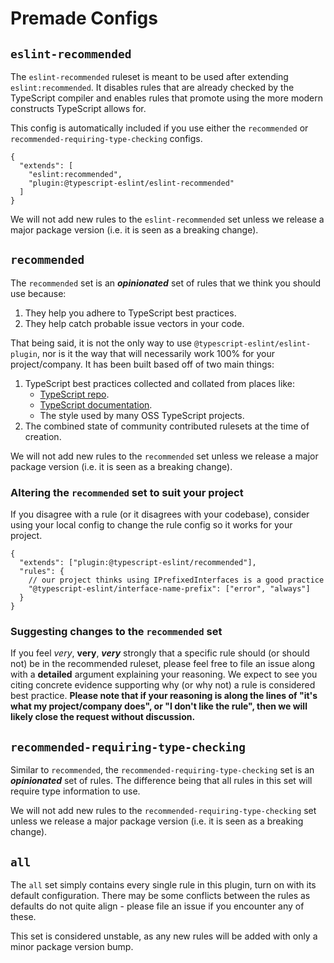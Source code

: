 # Premade Configs

## `eslint-recommended`

The `eslint-recommended` ruleset is meant to be used after extending `eslint:recommended`. It disables rules that are already checked by the TypeScript compiler and enables rules that promote using the more modern constructs TypeScript allows for.

This config is automatically included if you use either the `recommended` or `recommended-requiring-type-checking` configs.

```jsonc
{
  "extends": [
    "eslint:recommended",
    "plugin:@typescript-eslint/eslint-recommended"
  ]
}
```

We will not add new rules to the `eslint-recommended` set unless we release a major package version (i.e. it is seen as a breaking change).

## `recommended`

The `recommended` set is an **_opinionated_** set of rules that we think you should use because:

1. They help you adhere to TypeScript best practices.
2. They help catch probable issue vectors in your code.

That being said, it is not the only way to use `@typescript-eslint/eslint-plugin`, nor is it the way that will necessarily work 100% for your project/company. It has been built based off of two main things:

1. TypeScript best practices collected and collated from places like:
   - [TypeScript repo](https://github.com/Microsoft/TypeScript).
   - [TypeScript documentation](https://www.typescriptlang.org/docs/home.html).
   - The style used by many OSS TypeScript projects.
2. The combined state of community contributed rulesets at the time of creation.

We will not add new rules to the `recommended` set unless we release a major package version (i.e. it is seen as a breaking change).

### Altering the `recommended` set to suit your project

If you disagree with a rule (or it disagrees with your codebase), consider using your local config to change the rule config so it works for your project.

```jsonc
{
  "extends": ["plugin:@typescript-eslint/recommended"],
  "rules": {
    // our project thinks using IPrefixedInterfaces is a good practice
    "@typescript-eslint/interface-name-prefix": ["error", "always"]
  }
}
```

### Suggesting changes to the `recommended` set

<!-- prettier-ignore -->
If you feel _very_, **very**, ***very*** strongly that a specific rule should (or should not) be in the recommended ruleset, please feel free to file an issue along with a **detailed** argument explaining your reasoning. We expect to see you citing concrete evidence supporting why (or why not) a rule is considered best practice. **Please note that if your reasoning is along the lines of "it's what my project/company does", or "I don't like the rule", then we will likely close the request without discussion.**

## `recommended-requiring-type-checking`

Similar to `recommended`, the `recommended-requiring-type-checking` set is an **_opinionated_** set of rules. The difference being that all rules in this set will require type information to use.

We will not add new rules to the `recommended-requiring-type-checking` set unless we release a major package version (i.e. it is seen as a breaking change).

## `all`

The `all` set simply contains every single rule in this plugin, turn on with its default configuration.
There may be some conflicts between the rules as defaults do not quite align - please file an issue if you encounter any of these.

This set is considered unstable, as any new rules will be added with only a minor package version bump.

